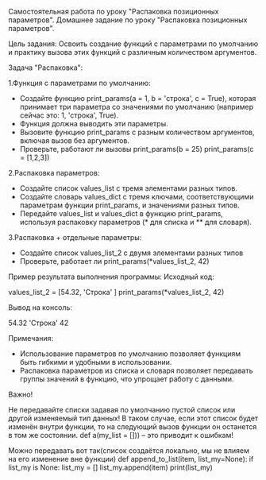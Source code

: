 Самостоятельная работа по уроку "Распаковка позиционных параметров".
Домашнее задание по уроку "Распаковка позиционных параметров".

Цель задания: Освоить создание функций с параметрами по умолчанию и практику вызова этих функций с различным количеством аргументов.

Задача "Распаковка":

1.Функция с параметрами по умолчанию:
  - Создайте функцию print_params(a = 1, b = 'строка', c = True), которая принимает три параметра со значениями по умолчанию (например сейчас это: 1, 'строка', True).
  - Функция должна выводить эти параметры.
  - Вызовите функцию print_params с разным количеством аргументов, включая вызов без аргументов.
  - Проверьте, работают ли вызовы print_params(b = 25) print_params(c = [1,2,3])
    
2.Распаковка параметров:

  - Создайте список values_list с тремя элементами разных типов.
  - Создайте словарь values_dict с тремя ключами, соответствующими параметрам функции print_params, и значениями разных типов.
  - Передайте values_list и values_dict в функцию print_params, используя распаковку параметров (* для списка и ** для словаря).

3.Распаковка + отдельные параметры:

  - Создайте список values_list_2 с двумя элементами разных типов
  - Проверьте, работает ли print_params(*values_list_2, 42)

Пример результата выполнения программы:
Исходный код:

values_list_2 = [54.32, 'Строка' ]
print_params(*values_list_2, 42)

Вывод на консоль:

54.32 'Строка' 42

Примечания:

  - Использование параметров по умолчанию позволяет функциям быть гибкими и удобными в использовании.
  - Распаковка параметров из списка и словаря позволяет передавать группы значений в функцию, что упрощает работу с данными.

Важно!

Не передавайте списки задавая по умолчанию пустой список или другой изменяемый тип данных!
В таком случае, если этот список будет изменён внутри функции, то на следующий вызов функции он останется в том же состоянии.
def a(my_list = [])) – это приводит к ошибкам!

Можно передавать вот так(список создаётся локально, мы не влияем на его изменение вне функции)
def append_to_list(item, list_my=None):
  if list_my is None:
   list_my = []
  list_my.append(item)
print(list_my)
